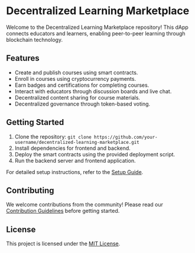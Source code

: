 # Decentralized Learning Marketplace

Welcome to the Decentralized Learning Marketplace repository! This dApp connects educators and learners, enabling peer-to-peer learning through blockchain technology.

## Features
- Create and publish courses using smart contracts.
- Enroll in courses using cryptocurrency payments.
- Earn badges and certifications for completing courses.
- Interact with educators through discussion boards and live chat.
- Decentralized content sharing for course materials.
- Decentralized governance through token-based voting.

## Getting Started
1. Clone the repository: `git clone https://github.com/your-username/decentralized-learning-marketplace.git`
2. Install dependencies for frontend and backend.
3. Deploy the smart contracts using the provided deployment script.
4. Run the backend server and frontend application.

For detailed setup instructions, refer to the [Setup Guide](docs/setup-guide.md).

## Contributing
We welcome contributions from the community! Please read our [Contribution Guidelines](CONTRIBUTING.md) before getting started.

## License
This project is licensed under the [MIT License](LICENSE).
